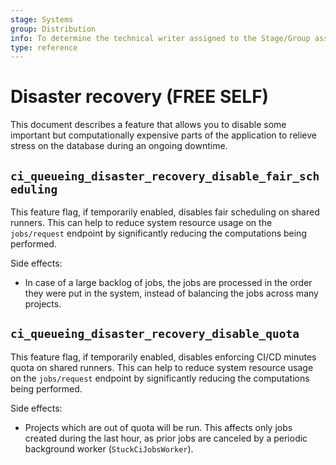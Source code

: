 ```yaml
---
stage: Systems
group: Distribution
info: To determine the technical writer assigned to the Stage/Group associated with this page, see https://about.gitlab.com/handbook/engineering/ux/technical-writing/#assignments
type: reference
---
```


# Disaster recovery **(FREE SELF)**

This document describes a feature that allows you to disable some important but computationally
expensive parts of the application to relieve stress on the database during an ongoing downtime.

## `ci_queueing_disaster_recovery_disable_fair_scheduling`

This feature flag, if temporarily enabled, disables fair scheduling on shared runners.
This can help to reduce system resource usage on the `jobs/request` endpoint
by significantly reducing the computations being performed.

Side effects:

- In case of a large backlog of jobs, the jobs are processed in the order
  they were put in the system, instead of balancing the jobs across many projects.

## `ci_queueing_disaster_recovery_disable_quota`

This feature flag, if temporarily enabled, disables enforcing CI/CD minutes quota
on shared runners. This can help to reduce system resource usage on the
`jobs/request` endpoint by significantly reducing the computations being
performed.

Side effects:

- Projects which are out of quota will be run. This affects
  only jobs created during the last hour, as prior jobs are canceled
  by a periodic background worker (`StuckCiJobsWorker`).
